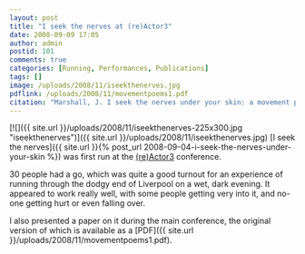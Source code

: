 ```yaml
---
layout: post
title: "I seek the nerves at (re)Actor3"
date: 2008-09-09 17:05
author: admin
postid: 101
comments: true
categories: [Running, Performances, Publications]
tags: []
image: /uploads/2008/11/iseekthenerves.jpg
pdflink: /uploads/2008/11/movementpoems1.pdf
citation: "Marshall, J. I seek the nerves under your skin: a movement poem. In proc. (re)Actor3 Liverpool, UK (2008)"
---
```

[![]({{ site.url }}/uploads/2008/11/iseekthenerves-225x300.jpg "iseekthenerves")]({{ site.url }}/uploads/2008/11/iseekthenerves.jpg)
[I seek the nerves]({{ site.url }}{% post_url 2008-09-04-i-seek-the-nerves-under-your-skin %}) was first run at the [(re)Actor3](http://www.digitalliveart.co.uk) conference.

30 people had a go, which was quite a good turnout for an experience of running through the dodgy end of Liverpool on a wet, dark evening. It appeared to work really well, with some people getting very into it, and no-one getting hurt or even falling over.

I also presented a paper on it during the main conference, the original version of which is available as a [PDF]({{ site.url }}/uploads/2008/11/movementpoems1.pdf).

